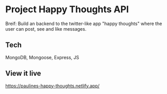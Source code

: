 # Project Happy Thoughts API

Breif: Build an backend to the twitter-like app "happy thoughts" where the user can post, see and like messages.

## Tech

MongoDB, Mongoose, Express, JS

## View it live

https://paulines-happy-thoughts.netlify.app/